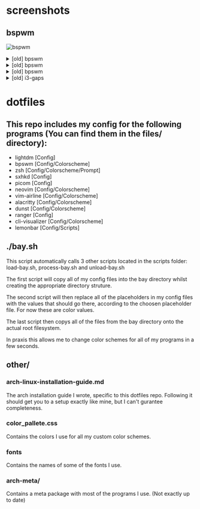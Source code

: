 # screenshots

## bspwm

![bspwm](https://i.imgur.com/7qgwfxA.png)

<details>
    <summary>[old] bpswm</summary>
    <img src="https://i.imgur.com/0y2oj9p.jpg" alt="">
</details>
<details>
    <summary>[old] bpswm</summary>
    <img src="https://i.imgur.com/NLPsol2.png" alt="">
    <img src="https://i.imgur.com/AWBphLn.png" alt="">
    <img src="https://i.imgur.com/muvVu7x.png" alt="">
    <img src="https://i.imgur.com/tIWBDqA.png" alt="">
</details>
<details>
    <summary>[old] bpswm</summary>
    <img src="https://i.imgur.com/FW7iDir.png" alt="">
</details>
<details>
    <summary>[old] i3-gaps</summary>
    <img src="https://i.imgur.com/s18UaNz.png" alt="">
</details>

# dotfiles

## This repo includes my config for the following programs (You can find them in the files/ directory):
* lightdm [Config]
* bpswm [Config/Colorscheme]
* zsh [Config/Colorscheme/Prompt]
* sxhkd [Config]
* picom [Config]
* neovim [Config/Colorscheme]
* vim-airline [Config/Colorscheme]
* alacritty [Config/Colorscheme]
* dunst [Config/Colorscheme]
* ranger [Config]
* cli-visualizer [Config/Colorscheme]
* lemonbar [Config/Scripts]

## ./bay.sh
This script automatically calls 3 other scripts located in the scripts folder: load-bay.sh, process-bay.sh and unload-bay.sh

The first script will copy all of my config files into the bay directory whilst creating the appropriate directory struture.

The second script will then replace all of the placeholders in my config files with the values that should go there, according to the choosen placeholder file. For now these are color values.

The last script then copys all of the files from the bay directory onto the actual root filesystem.

In praxis this allows me to change color schemes for all of my programs in a few seconds.

## other/
### arch-linux-installation-guide.md
The arch installation guide I wrote, specific to this dotfiles repo.
Following it should get you to a setup exactly like mine, but I can't gurantee completeness.
### color_pallete.css
Contains the colors I use for all my custom color schemes.
### fonts
Contains the names of some of the fonts I use.
### arch-meta/
Contains a meta package with most of the programs I use. (Not exactly up to date)
